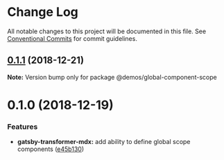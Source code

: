 # Change Log

All notable changes to this project will be documented in this file.
See [Conventional Commits](https://conventionalcommits.org) for commit guidelines.

## [0.1.1](https://github.com/buz-zard/gatsby-mdx/compare/@demos/global-component-scope@0.1.0...@demos/global-component-scope@0.1.1) (2018-12-21)

**Note:** Version bump only for package @demos/global-component-scope

# 0.1.0 (2018-12-19)

### Features

- **gatsby-transformer-mdx:** add ability to define global scope components ([e45b130](https://github.com/buz-zard/gatsby-mdx/commit/e45b130))
